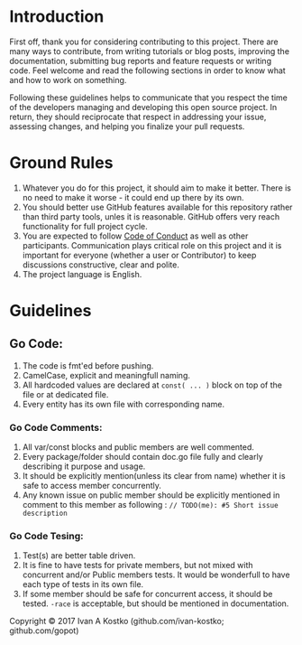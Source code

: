 # Introduction

First off, thank you for considering contributing to this project. There are many ways to contribute, from writing tutorials or blog posts, improving the documentation, submitting bug reports and feature requests or writing code. Feel welcome and read the following sections in order to know what and how to work on something.

Following these guidelines helps to communicate that you respect the time of the developers managing and developing this open source project. In return, they should reciprocate that respect in addressing your issue, assessing changes, and helping you finalize your pull requests.

# Ground Rules

1. Whatever you do for this project, it should aim to make it better. There is no need to make it worse - it could end up there by its own.
1. You should better use GitHub features available for this repository rather than third party tools, unles it is reasonable. GitHub offers very reach functionality for full project cycle.
1. You are expected to follow [Code of Conduct](./CODE_OF_CONDUCT.MD) as well as other participants. Communication plays critical role on this project and it is important for everyone (whether a user or Contributor) to keep discussions constructive, clear and polite.
1. The project language is English. 

# Guidelines

## Go Code:
1. The code is fmt'ed before pushing.
1. CamelCase, explicit and meaningfull naming. 
1. All hardcoded values are declared at `const( ... )` block on top of the file or at dedicated file. 
1. Every entity has its own file with corresponding name. 

### Go Code Comments:
1. All var/const blocks and public members are well commented.
1. Every package/folder should contain doc.go file fully and clearly describing it purpose and usage. 
1. It should be explicitly mention(unless its clear from name) whether it is safe to access member concurrently.
1. Any known issue on public member should be explicitly mentioned in comment to this member as following : `// TODO(me): #5 Short issue description`


### Go Code Tesing:
1. Test(s) are better table driven.
1. It is fine to have tests for private members, but not mixed with concurrent and/or Public members tests. It would be wonderfull to have each type of tests in its own file.
1. If some member should be safe for concurrent access, it should be tested. `-race` is acceptable, but should be mentioned in documentation. 

Copyright © 2017 Ivan A Kostko (github.com/ivan-kostko; github.com/gopot)
